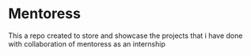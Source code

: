 # Mentoress
This a repo created to store and showcase the projects that i have done with collaboration of mentoress as  an internship 
